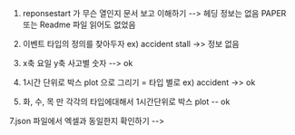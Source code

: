 
1. reponsestart 가 무슨 열인지 문서 보고 이해하기 --> 헤딩 정보는 없음 PAPER 또는 Readme 파일 읽어도 없었음


2. 이벤트 타입의 정의를 찾아두자    ex) accident stall   ->> 정보 없음


4. x축 요일 y축 사고별 숫자   --> ok


5. 1시간 단위로 박스 plot 으로 그리기 = 타입 별로 ex)  accident   ->> ok
 

6. 화, 수, 목 만 각각의 타입에대해서 1시간단위로 박스 plot   -- ok


7.json 파일에서 엑셀과 동일한지 확인하기  -->
